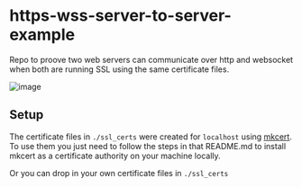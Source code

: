 # https-wss-server-to-server-example

Repo to proove two web servers can communicate over http and websocket when both are running SSL using the same
certificate files.

![image](https://user-images.githubusercontent.com/2157412/236303914-70f57daf-4e57-42d9-b3f7-d53d60c8d4d2.png)

## Setup

The certificate files in `./ssl_certs` were created for `localhost`
using [mkcert](https://github.com/FiloSottile/mkcert).  
To use them you just need to follow the steps in that README.md to install mkcert as a certificate authority on
your machine locally.

Or you can drop in your own certificate files in `./ssl_certs`
